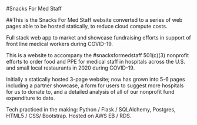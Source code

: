 #Snacks For Med Staff

##This is the Snacks For Med Staff website converted to a series of web pages able to be hosted statically, to reduce cloud compute costs.

Full stack web app to market and showcase fundraising efforts in support of front line medical workers during COVID-19.

This is a website to accompany the #snacksformedstaff 501(c)(3) nonprofit efforts to order food and PPE for medical staff in hospitals across the U.S. and small local restaurants in 2020 during COVID-19. 

Initially a statically hosted 3-page website; now has grown into 5-6 pages including a partner showcase, a form for users to suggest more hospitals for us to donate to, and a detailed analysis of all of our nonprofit fund expenditure to date. 

Tech practiced in the making: Python / Flask / SQLAlchemy, Postgres, HTML5 / CSS/ Bootstrap.
Hosted on AWS EB / RDS.
